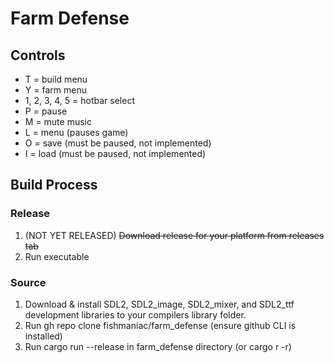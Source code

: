 # Farm Defense

## **Controls**
* T = build menu
* Y = farm menu
* 1, 2, 3, 4, 5 = hotbar select
* P = pause
* M = mute music
* L = menu (pauses game)
* O = save (must be paused, not implemented)
* I = load (must be paused, not implemented)




## **Build Process**
### Release
1. (NOT YET RELEASED) ~~Download release for your platform from releases tab~~
2. Run executable
### Source
1. Download & install SDL2, SDL2_image, SDL2_mixer, and SDL2_ttf development libraries to your compilers library folder.
2. Run gh repo clone fishmaniac/farm_defense (ensure github CLI is installed)
3. Run cargo run --release in farm_defense directory (or cargo r -r)